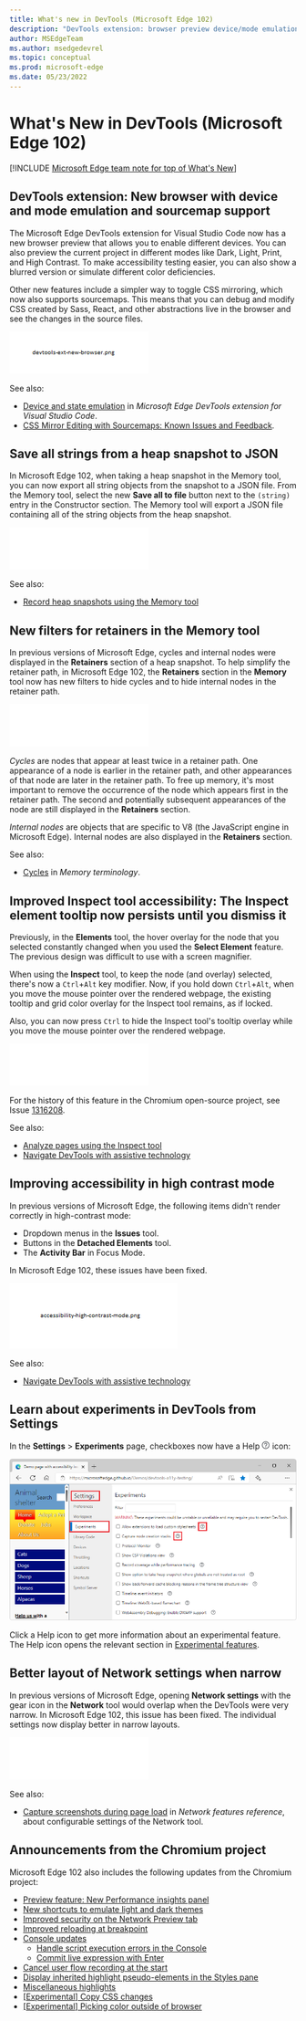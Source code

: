 ```yaml
---
title: What's new in DevTools (Microsoft Edge 102)
description: "DevTools extension: browser preview device/mode emulation and sourcemaps to debug/edit Sass/React.  Save heap snapshot strings to JSON.  Retainers filters in Memory tool.  Inspect tooltip persists.  Better high-contrast display.  Experiments have Help icons.  Improved Network tool layout. And more."
author: MSEdgeTeam
ms.author: msedgedevrel
ms.topic: conceptual
ms.prod: microsoft-edge
ms.date: 05/23/2022
---
```

# What's New in DevTools (Microsoft Edge 102)

[!INCLUDE [Microsoft Edge team note for top of What's New](../../includes/edge-whats-new-note.md)]


<!-- ====================================================================== -->
## DevTools extension: New browser with device and mode emulation and sourcemap support

<!-- Title: New browser preview and sourcemap support in Visual Studio Code -->
<!-- Subtitle: Emulate devices and different rendering modes and debug Sass/React. -->

The Microsoft Edge DevTools extension for Visual Studio Code now has a new browser preview that allows you to enable<!--select?--> different devices.  You can also preview the current project in different modes like Dark, Light, Print, and High Contrast.  To make accessibility testing easier, you can also show a blurred version or simulate different color deficiencies.  

Other new features include a simpler way to toggle CSS mirroring, which now also supports sourcemaps.  This means that you can debug and modify CSS created by Sass, React, and other abstractions live in the browser and see the changes in the source files.

![DevTools extension: New browser with device and mode emulation and sourcemap support.](devtools-102-images/devtools-ext-new-browser.png)
<!-- Instructions for screenshot
For the new screencast/browser we have this in docs:
https://docs.microsoft.com/en-us/microsoft-edge/visual-studio-code/microsoft-edge-devtools-extension#device-and-state-emulation -->

<!-- Video recording of feature in action
See work item -->

See also:
* [Device and state emulation](https://docs.microsoft.com/en-us/microsoft-edge/visual-studio-code/microsoft-edge-devtools-extension#device-and-state-emulation) in _Microsoft Edge DevTools extension for Visual Studio Code_.
* [CSS Mirror Editing with Sourcemaps: Known Issues and Feedback](https://github.com/microsoft/vscode-edge-devtools/issues/965).


<!-- ====================================================================== -->
## Save all strings from a heap snapshot to JSON

<!-- Title: Export string objects from a heap snapshot -->
<!-- Subtitle: Use the new "Save all to file" button to save string objects to a JSON file. -->

In Microsoft Edge 102, when taking a heap snapshot in the Memory tool, you can now export all string objects from the snapshot to a JSON file. From the Memory tool, select the new **Save all to file** button next to the `(string)` entry in the Constructor section. The Memory tool will export a JSON file containing all of the string objects from the heap snapshot. 

![Save all strings from a heap snapshot to JSON.](devtools-102-images/save-heap-snapshot-strings-json.png)
<!-- Instructions for screenshot
1. In Microsoft Edge Canary/Dev, navigate to edge://version and ensure you're on 102+.
2. Navigate to a Word doc in Word online: Word (office.com) (doesn't have to be this website but you want something that'll produce (string) objects.
3. Open DevTools > Memory.
4. Take a heap snapshot.
5. In the Constructor section, scroll to the (string) entry.
6. Take a screenshot and highlight the "Save all to file" button.
7. Optionally, you can save the downloaded JSON file and open it in VS Code and take a screenshot of that as well.
-->

<!-- Video recording of feature in action
Refer to attachment -->

See also:
* [Record heap snapshots using the Memory tool](../../../memory-problems/heap-snapshots.md)
<!-- todo: update regular docs:
*  break out (string) specifically 
*  talk about the new "Save all to file" button
-->


<!-- ====================================================================== -->
## New filters for retainers in the Memory tool

<!-- Title: Debug retainers more easily in the Memory tool -->
<!-- Subtitle: Use new filters in the Retainers section of a heap snapshot to simplify retainer paths. -->

In previous versions of Microsoft Edge, cycles and internal nodes were displayed in the **Retainers** section of a heap snapshot.
To help simplify the retainer path, in Microsoft Edge 102, the **Retainers** section in the **Memory** tool now has new filters to hide cycles and to hide internal nodes in the retainer path.

![New filters for retainers in the Memory tool.](devtools-102-images/filters-retainers-memory-tool.png)
<!-- Instructions for screenshot
(how to configure the DevTools correctly, a website or CodePen that the writer can use, where to navigate in the DevTools UI for the screenshot, etc.)
In Edge Canary/Dev, navigate to edge://verson and ensure you're on version 102+
Open DevTools > Memory and take a heap snapshot
In the Retainers section, set the "Filter edges" dropdown to not select "Hide internal" or "Hide cycled"
Now expand the Retainers section until you find a grayed out entry (this indicates a cycle)
Image
5. Now in the "Filter edges" dropdown, select "Hide cycled". Those grayed out entries will no longer appear.
Image
Take a screenshot before and after with the filter
draw red boxes around what was there before (grayed out)
-->

_Cycles_ are nodes that appear at least twice in a retainer path.
One appearance of a node is earlier in the retainer path, and other appearances of that node are later in the retainer path.
To free up memory, it's most important to remove the occurrence of the node which appears first in the retainer path.
The second and potentially subsequent appearances of the node are still displayed in the **Retainers** section.

_Internal nodes_ are objects that are specific to V8 (the JavaScript engine in Microsoft Edge).  Internal nodes are also displayed in the **Retainers** section.


<!--
Video recording of feature in action
Refer to attachment
-->

See also:
* [Cycles](../../../memory-problems/memory-101.md#cycles) in _Memory terminology_.
<!-- todo: update regular docs:
*  Add how to use the filters to hide cycles.
-->


<!-- ====================================================================== -->
## Improved Inspect tool accessibility: The Inspect element tooltip now persists until you dismiss it

<!-- Title: Improving the Inspect element tooltip -->
<!-- Subtitle: The Inspect element tooltip now persists until you dismiss it, improving accessibility and ease of use. -->

Previously, in the **Elements** tool, the hover overlay for the node that you selected constantly changed when you used the **Select Element** feature.
The previous design was difficult to use with a screen magnifier.

When using the **Inspect** tool, to keep the node (and overlay) selected,<!--?--> there's now a `Ctrl`+`Alt` key modifier.
Now, if you hold down `Ctrl`+`Alt`, when you move the mouse pointer over the rendered webpage, the existing tooltip and grid color overlay for the Inspect tool remains, as if locked.

Also, you can now press `Ctrl`<!--?--> to hide the Inspect tool's tooltip overlay while you move the mouse pointer over the rendered webpage.

![Inspect element tooltip now persists.](devtools-102-images/inspect-element-tooltip-persists.png)
<!-- screenshot instructions:
1. Set magnifier in windows settings to > 200%.
2. Inspect the web page (microsoft.com is fine).
3. Make sure the Elements tool tab is open.
4. Click the Inspect element tool.
5. Move to the content of the rendered webpage (not inside devtools).
6. Try navigating without key modifiers.  You will start going through nodes/elements as soon as mouse starts moving.
After the fix:
Element keeps selected and you can move the mouse around (allowing you to navigate the screen and keep context)
-->

<!-- work item has GIF -->

For the history of this feature in the Chromium open-source project, see Issue [1316208](https://crbug.com/1316208).

See also:
*  [Analyze pages using the Inspect tool](https://docs.microsoft.com/en-us/microsoft-edge/devtools-guide-chromium/css/inspect)
*  [Navigate DevTools with assistive technology](https://docs.microsoft.com/en-us/microsoft-edge/devtools-guide-chromium/accessibility/navigation)


<!-- ====================================================================== -->
## Improving accessibility in high contrast mode

<!-- Title: Accessibility improvements for high contrast mode -->
<!-- Subtitle: Dropdown menu in the Issues tool, buttons in the Detached Elements tool, and the activity bar in Focus Mode now display better in high contrast. -->

In previous versions of Microsoft Edge, the following items didn't render correctly in high-contrast mode:
*  Dropdown menus in the **Issues** tool.
*  Buttons in the **Detached Elements** tool.
*  The **Activity Bar** in Focus Mode.

In Microsoft Edge 102, these issues have been fixed.

![Improving accessibility in high contrast mode.](devtools-102-images/accessibility-high-contrast-mode.png)
<!-- Instructions for screenshot
Refer to the GIFs in: PR: Fix high contrast colors in Issues dropdown menus
And the screenshots in: PR: [A11y] Various high contrast fixes

To show the current behavior, put Windows in a contrast theme by opening **Windows settings** > **Accessibility** > **Contrast themes**.
Open DevTools. Not in Focus Mode, take screenshots of the Detached Elements tool and the dropdown menus in the Issues tool. In Focus Mode, take screenshots of the Activity Bar.
-->
 
<!-- Video recording of feature in action
Refer to the attachments -->

See also:
* [Navigate DevTools with assistive technology](../../../accessibility/navigation.md)


<!-- ====================================================================== -->
## Learn about experiments in DevTools from Settings

<!-- Title: Help icons for Experiments checkboxes -->
<!-- Subtitle: In Settings > Experiments page, each experimental feature's checkbox has a Help (?) icon next to it for more information.. -->

In the **Settings** > **Experiments** page, checkboxes now have a Help ![Help icon for Settings > Experiments checkboxes.](../04/devtools-101-images/settings-experiments-help-icon.png) icon:

![Help icons for Settings > Experiments checkboxes.](devtools-102-images/settings-experiments-help-icons.png)

Click a Help icon to get more information about an experimental feature.  The Help icon opens the relevant section in [Experimental features](../../../experimental-features/index.md).

<!--
Video recording of feature in action
See attachment
-->


<!-- ====================================================================== -->
## Better layout of Network settings when narrow

<!-- Title: Better support for the Network tool in narrow layouts -->
<!-- Subtitle: The settings in the Network tool no longer overlap when the DevTools are narrow. -->

In previous versions of Microsoft Edge, opening **Network settings** with the gear icon in the **Network** tool would overlap when the DevTools were very narrow.  In Microsoft Edge 102, this issue has been fixed.  The individual settings now display better in narrow layouts.

![Better layout of Network settings when narrow.](devtools-102-images/layout-network-settings-narrow.png)
<!-- Instructions for screenshot
(how to configure the DevTools correctly, a website or CodePen that the writer can use, where to navigate in the DevTools UI for the screenshot, etc.)
In Microsoft Edge Canary/Dev, navigate to edge://version and ensure you're on 102+
Open DevTools and undock them
Switch to Network tool
Open Network settings by selecting the gear icon in the Network tool
Make the DevTools very narrow
Repeat Steps 2-3 in Microsoft Edge Stable (ensure you're on version 101) and you should see that the settings overlap with each other. -->

<!-- Video recording of feature in action
Refer to attachments -->

See also:
* [Capture screenshots during page load](https://docs.microsoft.com/microsoft-edge/devtools-guide-chromium/network/reference#capture-screenshots-during-page-load) in _Network features reference_, about configurable settings of the Network tool.


<!-- ====================================================================== -->
## Announcements from the Chromium project

Microsoft Edge 102 also includes the following updates from the Chromium project:

* [Preview feature: New Performance insights panel](https://developer.chrome.com/blog/new-in-devtools-102/#perf)
* [New shortcuts to emulate light and dark themes](https://developer.chrome.com/blog/new-in-devtools-102/#emulation)
* [Improved security on the Network Preview tab](https://developer.chrome.com/blog/new-in-devtools-102/#network-preview)
* [Improved reloading at breakpoint](https://developer.chrome.com/blog/new-in-devtools-102/#debugger)
* [Console updates](https://developer.chrome.com/blog/new-in-devtools-102/#console)
   * [Handle script execution errors in the Console](https://developer.chrome.com/blog/new-in-devtools-102/#errors)
   * [Commit live expression with Enter](https://developer.chrome.com/blog/new-in-devtools-102/#live-expression)
* [Cancel user flow recording at the start](https://developer.chrome.com/blog/new-in-devtools-102/#recorder)
* [Display inherited highlight pseudo-elements in the Styles pane](https://developer.chrome.com/blog/new-in-devtools-102/#pseudo)
* [Miscellaneous highlights](https://developer.chrome.com/blog/new-in-devtools-102/#misc)
* [[Experimental] Copy CSS changes](https://developer.chrome.com/blog/new-in-devtools-102/#copy)
* [[Experimental] Picking color outside of browser](https://developer.chrome.com/blog/new-in-devtools-102/#color-picker)


<!-- ====================================================================== -->
<!-- uncomment if content is copied from developer.chrome.com to this page -->

<!-- > [!NOTE]
> Portions of this page are modifications based on work created and [shared by Google](https://developers.google.com/terms/site-policies) and used according to terms described in the [Creative Commons Attribution 4.0 International License](https://creativecommons.org/licenses/by/4.0).
> The original page for announcements from the Chromium project is [What's New in DevTools (Chrome 102)](https://developer.chrome.com/blog/new-in-devtools-102) and is authored by [Jecelyn Yeen](https://developers.google.com/web/resources/contributors#jecelynyeen) (Developer advocate working on Chrome DevTools at Google). -->


<!-- ====================================================================== -->
<!-- uncomment if content is copied from developer.chrome.com to this page -->

<!-- [![Creative Commons License.](https://i.creativecommons.org/l/by/4.0/88x31.png)](https://creativecommons.org/licenses/by/4.0)
This work is licensed under a [Creative Commons Attribution 4.0 International License](https://creativecommons.org/licenses/by/4.0). -->

